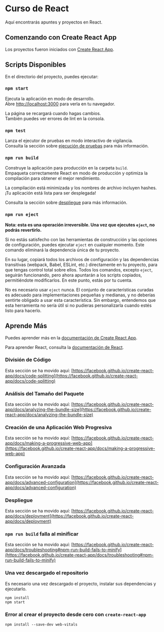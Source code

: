 # Curso de React

Aquí encontrarás apuntes y proyectos en React.

## Comenzando con Create React App

Los proyectos fueron iniciados con [Create React App](https://github.com/facebook/create-react-app).

## Scripts Disponibles

En el directorio del proyecto, puedes ejecutar:

### `npm start`

Ejecuta la aplicación en modo de desarrollo.  
Abre [http://localhost:3000](http://localhost:3000) para verla en tu navegador.

La página se recargará cuando hagas cambios.  
También puedes ver errores de lint en la consola.

### `npm test`

Lanza el ejecutor de pruebas en modo interactivo de vigilancia.  
Consulta la sección sobre [ejecución de pruebas](https://facebook.github.io/create-react-app/docs/running-tests) para más información.

### `npm run build`

Construye la aplicación para producción en la carpeta `build`.  
Empaqueta correctamente React en modo de producción y optimiza la compilación para obtener el mejor rendimiento.

La compilación está minimizada y los nombres de archivo incluyen hashes.  
¡Tu aplicación está lista para ser desplegada!

Consulta la sección sobre [despliegue](https://facebook.github.io/create-react-app/docs/deployment) para más información.

### `npm run eject`

**Nota: esta es una operación irreversible. Una vez que ejecutes `eject`, no podrás revertirlo.**

Si no estás satisfecho con las herramientas de construcción y las opciones de configuración, puedes ejecutar `eject` en cualquier momento. Este comando eliminará la dependencia única de tu proyecto.

En su lugar, copiará todos los archivos de configuración y las dependencias transitivas (webpack, Babel, ESLint, etc.) directamente en tu proyecto, para que tengas control total sobre ellos. Todos los comandos, excepto `eject`, seguirán funcionando, pero ahora apuntarán a los scripts copiados, permitiéndote modificarlos. En este punto, estás por tu cuenta.

No es necesario usar `eject` nunca. El conjunto de características curadas es adecuado para implementaciones pequeñas y medianas, y no deberías sentirte obligado a usar esta característica. Sin embargo, entendemos que esta herramienta no sería útil si no pudieras personalizarla cuando estés listo para hacerlo.

## Aprende Más

Puedes aprender más en la [documentación de Create React App](https://facebook.github.io/create-react-app/docs/getting-started).

Para aprender React, consulta la [documentación de React](https://reactjs.org/).

### División de Código

Esta sección se ha movido aquí: [https://facebook.github.io/create-react-app/docs/code-splitting](https://facebook.github.io/create-react-app/docs/code-splitting)

### Análisis del Tamaño del Paquete

Esta sección se ha movido aquí: [https://facebook.github.io/create-react-app/docs/analyzing-the-bundle-size](https://facebook.github.io/create-react-app/docs/analyzing-the-bundle-size)

### Creación de una Aplicación Web Progresiva

Esta sección se ha movido aquí: [https://facebook.github.io/create-react-app/docs/making-a-progressive-web-app](https://facebook.github.io/create-react-app/docs/making-a-progressive-web-app)

### Configuración Avanzada

Esta sección se ha movido aquí: [https://facebook.github.io/create-react-app/docs/advanced-configuration](https://facebook.github.io/create-react-app/docs/advanced-configuration)

### Despliegue

Esta sección se ha movido aquí: [https://facebook.github.io/create-react-app/docs/deployment](https://facebook.github.io/create-react-app/docs/deployment)

### `npm run build` falla al minificar

Esta sección se ha movido aquí: [https://facebook.github.io/create-react-app/docs/troubleshooting#npm-run-build-fails-to-minify](https://facebook.github.io/create-react-app/docs/troubleshooting#npm-run-build-fails-to-minify)

### Una vez descargado el repositorio

Es necesario una vez descargado el proyecto, instalar sus dependencias y ejecutarlo.

```
npm install
npm start
```

### Error al crear el proyecto desde cero con `create-react-app`

```
npm install --save-dev web-vitals
```